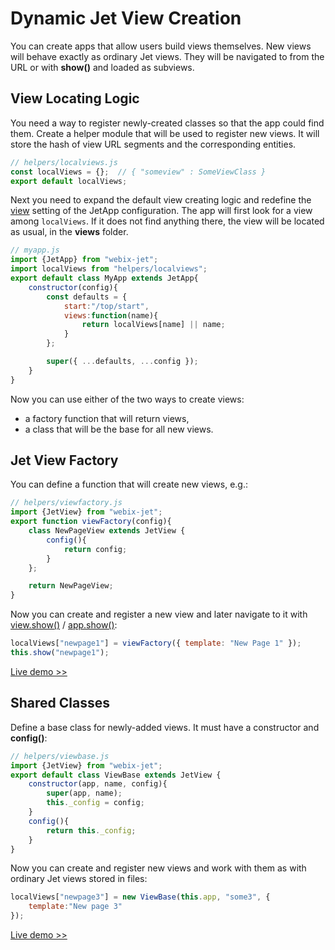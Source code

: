 # Dynamic Jet View Creation

You can create apps that allow users build views themselves. New views will behave exactly as ordinary Jet views. They will be navigated to from the URL or with **show\(\)** and loaded as subviews.

## View Locating Logic

You need a way to register newly-created classes so that the app could find them. Create a helper module that will be used to register new views. It will store the hash of view URL segments and the corresponding entities.

```javascript
// helpers/localviews.js
const localViews = {};  // { "someview" : SomeViewClass }
export default localViews;
```

Next you need to expand the default view creating logic and redefine the [view](https://github.com/webix-hub/gitbook-webix-jet/tree/d48798e4857ff3da0569d3622d73b5407ee93bc4/part-iii-practical-tasks/part-ii-webix-jet-in-details/app-config.md#changing-view-creation-logic) setting of the JetApp configuration. The app will first look for a view among `localViews`. If it does not find anything there, the view will be located as usual, in the **views** folder.

```javascript
// myapp.js
import {JetApp} from "webix-jet";
import localViews from "helpers/localviews";
export default class MyApp extends JetApp{
    constructor(config){
        const defaults = {
            start:"/top/start",
            views:function(name){
                return localViews[name] || name;
            }
        };

        super({ ...defaults, ...config });
    }
}
```

Now you can use either of the two ways to create views:

* a factory function that will return views,
* a class that will be the base for all new views.

## Jet View Factory

You can define a function that will create new views, e.g.:

```javascript
// helpers/viewfactory.js
import {JetView} from "webix-jet";
export function viewFactory(config){
    class NewPageView extends JetView {
        config(){
            return config;
        }
    };

    return NewPageView;
}
```

Now you can create and register a new view and later navigate to it with [view.show\(\)](https://github.com/webix-hub/gitbook-webix-jet/tree/d48798e4857ff3da0569d3622d73b5407ee93bc4/part-iii-practical-tasks/api/jetview-api.md#this-show) / [app.show\(\)](https://github.com/webix-hub/gitbook-webix-jet/tree/d48798e4857ff3da0569d3622d73b5407ee93bc4/part-iii-practical-tasks/api/jetapp-api/jetapp-methods.md#app-show):

```javascript
localViews["newpage1"] = viewFactory({ template: "New Page 1" });
this.show("newpage1");
```

[Live demo &gt;&gt;](https://snippet.webix.com/mgup06rx)

## Shared Classes

Define a base class for newly-added views. It must have a constructor and **config\(\)**:

```javascript
// helpers/viewbase.js
import {JetView} from "webix-jet";
export default class ViewBase extends JetView {
    constructor(app, name, config){
        super(app, name);
        this._config = config;
    }
    config(){
        return this._config;
    }
}
```

Now you can create and register new views and work with them as with ordinary Jet views stored in files:

```javascript
localViews["newpage3"] = new ViewBase(this.app, "some3", {
    template:"New page 3"
});
```

[Live demo &gt;&gt;](https://snippet.webix.com/ixlrjzdi)

